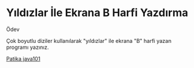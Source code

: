 # Yıldızlar İle Ekrana B Harfi Yazdırma

Ödev

Çok boyutlu diziler kullanılarak "yıldızlar" ile ekrana "B" harfi yazan programı yazınız.

[Patika java101](https://app.patika.dev/courses/java101)